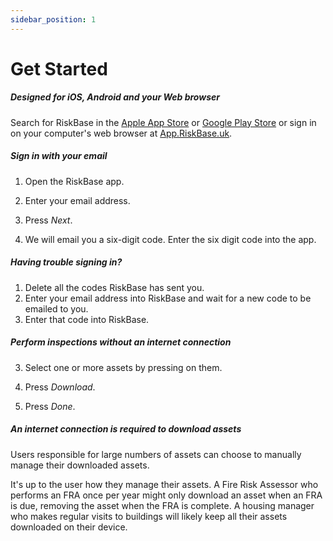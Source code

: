 ```yaml
---
sidebar_position: 1
---
```

# Get Started

##### Designed for iOS, Android and your Web browser

Search for RiskBase in the [Apple App Store](https://apps.apple.com/gb/app/riskbase/id1533825779) or [Google Play Store](https://play.google.com/store/apps/details?id=riskbase.client) or sign in on your computer's web browser at [App.RiskBase.uk](https://app.riskbase.uk).



##### Sign in with your email

1. Open the RiskBase app.
1. Enter your email address.
1. Press *Next*.


4. We will email you a six-digit code. Enter the six digit code into the app.



##### Having trouble signing in?

1. Delete all the codes RiskBase has sent you.
1. Enter your email address into RiskBase and wait for a new code to be emailed to you.
1. Enter that code into RiskBase.

##### Perform inspections without an internet connection

3. Select one or more assets by pressing on them.


4. Press *Download*.
1. Press *Done*.

##### An internet connection is required to download assets

Users responsible for large numbers of assets can choose to manually manage their downloaded assets.

It's up to the user how they manage their assets. A Fire Risk Assessor who performs an FRA once per year might only download an asset when an FRA is due, removing the asset when the FRA is complete. A housing manager who makes regular visits to buildings will likely keep all their assets downloaded on their device.
